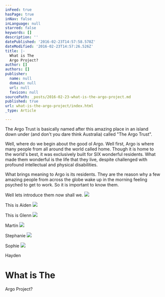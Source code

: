 ```yaml
---
inFeed: true
hasPage: true
inNav: false
inLanguage: null
starred: false
keywords: []
description: ''
datePublished: '2016-02-23T14:57:58.578Z'
dateModified: '2016-02-23T14:57:26.526Z'
title: |-
  What is The
  Argo Project?
author: []
authors: []
publisher:
  name: null
  domain: null
  url: null
  favicon: null
sourcePath: _posts/2016-02-23-what-is-the-argo-project.md
published: true
url: what-is-the-argo-project/index.html
_type: Article

---
```

The Argo Trust is
basically named after this amazing place in an island down under (and don't you
dare think Australia) called "The Argo Trust".

Well, where do we
begin about the good ol Argo. Well first, Argo is where many people from all
around the world called home. Though it is home to the world's best, it was
exclusively built for SIX wonderful residents. What made them wonderful is the
life that they live, despite challenged with profound intellectual and physical
disabilities. 

What brings meaning
to Argo is its residents. They are the reason why a few amazing people from
across the globe wake up in the morning feeling psyched to get to work. So it
is important to know them.

Well lets introduce them now shall we. ![](https://the-grid-user-content.s3-us-west-2.amazonaws.com/10e879b7-5a08-4352-aea7-ac4efb1ca778.jpg)

This is Aiden ![](https://the-grid-user-content.s3-us-west-2.amazonaws.com/33d68eba-db14-4f0d-bf71-993cef345899.jpg)

This is Glenn
![](https://the-grid-user-content.s3-us-west-2.amazonaws.com/61e5f9be-7c94-4013-bf4c-064d263f8fa9.jpg)

Martin
![](https://the-grid-user-content.s3-us-west-2.amazonaws.com/22f2ba39-3b61-45c1-853c-60bdac79c5ab.jpg)

Stephanie
![](https://the-grid-user-content.s3-us-west-2.amazonaws.com/d3138d80-bb9e-47b0-ad41-0afa031dbce5.jpg)

Sophie
![](https://the-grid-user-content.s3-us-west-2.amazonaws.com/d39cb6ff-12b9-45de-a185-2b12018bf857.jpg)

Hayden

# What is The
Argo Project?